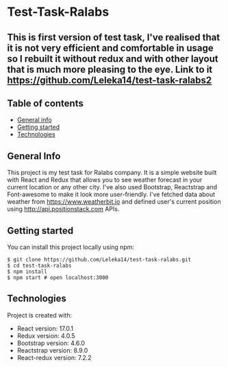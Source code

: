 # Test-Task-Ralabs
## This is first version of test task, I've realised that it is not very efficient and comfortable in usage so I rebuilt it without redux and with other layout that is much more pleasing to the eye. Link to it https://github.com/Leleka14/test-task-ralabs2

## Table of contents
* [General info](#general-info)
* [Getting started](#getting-started)
* [Technologies](#technologies)

## General Info
This project is my test task for Ralabs company. It is a simple website built with React and Redux that allows you to see weather forecast in your current location or any other city. I've also used Bootstrap, Reactstrap and Font-awesome to make it look more user-friendly. I've fetched data about weather from https://www.weatherbit.io and defined user's current position using http://api.positionstack.com APIs.

## Getting started
You can install this project locally using npm:
```
$ git clone https://github.com/Leleka14/test-task-ralabs.git
$ cd test-task-ralabs
$ npm install
$ npm start # open localhost:3000
```

## Technologies
Project is created with:
* React version: 17.0.1
* Redux version: 4.0.5
* Bootstrap version: 4.6.0
* Reactstrap version: 8.9.0
* React-redux version: 7.2.2
